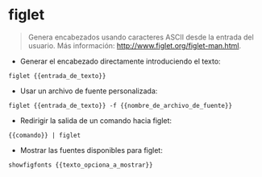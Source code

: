 # figlet

> Genera encabezados usando caracteres ASCII desde la entrada del usuario.
> Más información: <http://www.figlet.org/figlet-man.html>.

- Generar el encabezado directamente introduciendo el texto:

`figlet {{entrada_de_texto}}`

- Usar un archivo de fuente personalizada:

`figlet {{entrada_de_texto}} -f {{nombre_de_archivo_de_fuente}}`

- Redirigir la salida de un comando hacia figlet:

`{{comando}} | figlet`

- Mostrar las fuentes disponibles para figlet:

`showfigfonts {{texto_opciona_a_mostrar}}`
